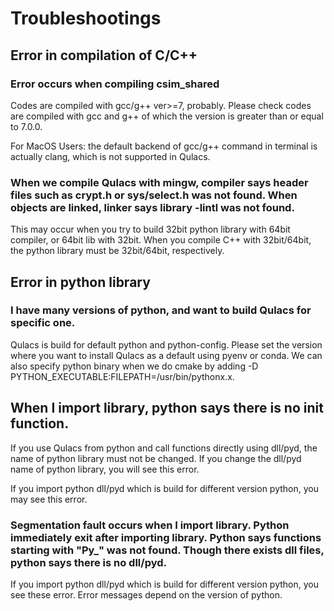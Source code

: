 

# Troubleshootings

## Error in compilation of C/C++

### Error occurs when compiling csim_shared
Codes are compiled with gcc/g++ ver>=7, probably.
Please check codes are compiled with gcc and g++ of which the version is greater than or equal to 7.0.0.

For MacOS Users: the default backend of gcc/g++ command in terminal is actually clang, which is not supported in Qulacs.

### When we compile Qulacs with mingw, compiler says header files such as crypt.h or sys/select.h was not found. When objects are linked, linker says library -lintl was not found.

This may occur when you try to build 32bit python library with 64bit compiler, or 64bit lib with 32bit.
When you compile C++ with 32bit/64bit, the python library must be 32bit/64bit, respectively.

## Error in python library

### I have many versions of python, and want to build Qulacs for specific one.

Qulacs is build for default python and python-config. Please set the version where you want to install Qulacs as a default using pyenv or conda.
We can also specify python binary when we do cmake by adding -D PYTHON_EXECUTABLE:FILEPATH=/usr/bin/pythonx.x.

## When I import library, python says there is no init function.
If you use Qulacs from python and call functions directly using dll/pyd, the name of python library must not be changed. 
If you change the dll/pyd name of python library, you will see this error.

If you import python dll/pyd which is build for different version python, you may see this error.

### Segmentation fault occurs when I import library. Python immediately exit after importing library. Python says functions starting with "Py_" was not found. Though there exists dll files, python says there is no dll/pyd. 

If you import python dll/pyd which is build for different version python, you see these error.
Error messages depend on the version of python.



